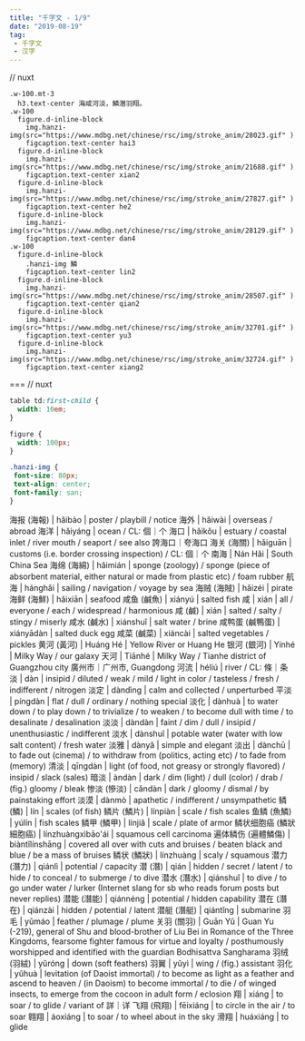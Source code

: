 ```yaml
---
title: "千字文 - 1/9"
date: "2019-08-19"
tag: 
 - 千字文
 - 汉字
---
```

// nuxt

```pug
.w-100.mt-3
  h3.text-center 海咸河淡，鱗潛羽翔。
.w-100
  figure.d-inline-block
    img.hanzi-img(src="https://www.mdbg.net/chinese/rsc/img/stroke_anim/28023.gif" )
    figcaption.text-center hai3
  figure.d-inline-block
    img.hanzi-img(src="https://www.mdbg.net/chinese/rsc/img/stroke_anim/21688.gif" )
    figcaption.text-center xian2
  figure.d-inline-block
    img.hanzi-img(src="https://www.mdbg.net/chinese/rsc/img/stroke_anim/27827.gif" )
    figcaption.text-center he2
  figure.d-inline-block
    img.hanzi-img(src="https://www.mdbg.net/chinese/rsc/img/stroke_anim/28129.gif" )
    figcaption.text-center dan4
.w-100
  figure.d-inline-block
    .hanzi-img 鱗
    figcaption.text-center lin2
  figure.d-inline-block
    img.hanzi-img(src="https://www.mdbg.net/chinese/rsc/img/stroke_anim/28507.gif" )
    figcaption.text-center qian2
  figure.d-inline-block
    img.hanzi-img(src="https://www.mdbg.net/chinese/rsc/img/stroke_anim/32701.gif" )
    figcaption.text-center yu3
  figure.d-inline-block
    img.hanzi-img(src="https://www.mdbg.net/chinese/rsc/img/stroke_anim/32724.gif" )
    figcaption.text-center xiang2
```

===
// nuxt

```css
table td:first-child {
  width: 10em;
}

figure {
  width: 100px;
}

.hanzi-img {
 font-size: 80px;
 text-align: center;
 font-family: san;
}
```

海报 (海報) | hǎibào | poster / playbill / notice
海外 | hǎiwài | overseas / abroad
海洋 | hǎiyáng | ocean / CL: 個｜个
海口 | hǎikǒu | estuary / coastal inlet / river mouth / seaport / see also 誇海口｜夸海口
海关 (海關) | hǎiguān | customs (i.e. border crossing inspection) / CL: 個｜个
南海 | Nán Hǎi | South China Sea
海绵 (海綿) | hǎimián | sponge (zoology) / sponge (piece of absorbent material, either natural or made from plastic etc) / foam rubber
航海 | hánghǎi | sailing / navigation / voyage by sea
海贼 (海賊) | hǎizéi | pirate
海鲜 (海鮮) | hǎixiān | seafood
咸鱼 (鹹魚) | xiányú | salted fish
咸 | xián | all / everyone / each / widespread / harmonious
咸 (鹹) | xián | salted / salty / stingy / miserly
咸水 (鹹水) | xiánshuǐ | salt water / brine
咸鸭蛋 (鹹鴨蛋) | xiányādàn | salted duck egg
咸菜 (鹹菜) | xiáncài | salted vegetables / pickles
黄河 (黃河) | Huáng Hé | Yellow River or Huang He
银河 (銀河) | Yínhé | Milky Way / our galaxy
天河 | Tiānhé | Milky Way / Tianhe district of Guangzhou city 廣州市｜广州市, Guangdong
河流 | héliú | river / CL: 條｜条
淡 | dàn | insipid / diluted / weak / mild / light in color / tasteless / fresh / indifferent / nitrogen
淡定 | dàndìng | calm and collected / unperturbed
平淡 | píngdàn | flat / dull / ordinary / nothing special
淡化 | dànhuà | to water down / to play down / to trivialize / to weaken / to become dull with time / to desalinate / desalination
淡淡 | dàndàn | faint / dim / dull / insipid / unenthusiastic / indifferent
淡水 | dànshuǐ | potable water (water with low salt content) / fresh water
淡雅 | dànyǎ | simple and elegant
淡出 | dànchū | to fade out (cinema) / to withdraw from (politics, acting etc) / to fade from (memory)
清淡 | qīngdàn | light (of food, not greasy or strongly flavored) / insipid / slack (sales)
暗淡 | àndàn | dark / dim (light) / dull (color) / drab / (fig.) gloomy / bleak
惨淡 (慘淡) | cǎndàn | dark / gloomy / dismal / by painstaking effort
淡漠 | dànmò | apathetic / indifferent / unsympathetic
鳞 (鱗) | lín | scales (of fish)
鳞片 (鱗片) | línpiàn | scale / fish scales
鱼鳞 (魚鱗) | yúlín | fish scales
鳞甲 (鱗甲) | línjiǎ | scale / plate of armor
鳞状细胞癌 (鱗狀細胞癌) | línzhuàngxìbāo'ái | squamous cell carcinoma
遍体鳞伤 (遍體鱗傷) | biàntǐlínshāng | covered all over with cuts and bruises / beaten black and blue / be a mass of bruises
鳞状 (鱗狀) | línzhuàng | scaly / squamous
潜力 (潛力) | qiánlì | potential / capacity
潜 (潛) | qián | hidden / secret / latent / to hide / to conceal / to submerge / to dive
潜水 (潛水) | qiánshuǐ | to dive / to go under water / lurker (Internet slang for sb who reads forum posts but never replies)
潜能 (潛能) | qiánnéng | potential / hidden capability
潜在 (潛在) | qiánzài | hidden / potential / latent
潜艇 (潛艇) | qiántǐng | submarine
羽毛 | yǔmáo | feather / plumage / plume
关羽 (關羽) | Guān Yǔ | Guan Yu (-219), general of Shu and blood-brother of Liu Bei in Romance of the Three Kingdoms, fearsome fighter famous for virtue and loyalty / posthumously worshipped and identified with the guardian Bodhisattva Sangharama
羽绒 (羽絨) | yǔróng | down (soft feathers)
羽翼 | yǔyì | wing / (fig.) assistant
羽化 | yǔhuà | levitation (of Daoist immortal) / to become as light as a feather and ascend to heaven / (in Daoism) to become immortal / to die / of winged insects, to emerge from the cocoon in adult form / eclosion
翔 | xiáng | to soar / to glide / variant of 詳｜详
飞翔 (飛翔) | fēixiáng | to circle in the air / to soar
翱翔 | áoxiáng | to soar / to wheel about in the sky
滑翔 | huáxiáng | to glide
